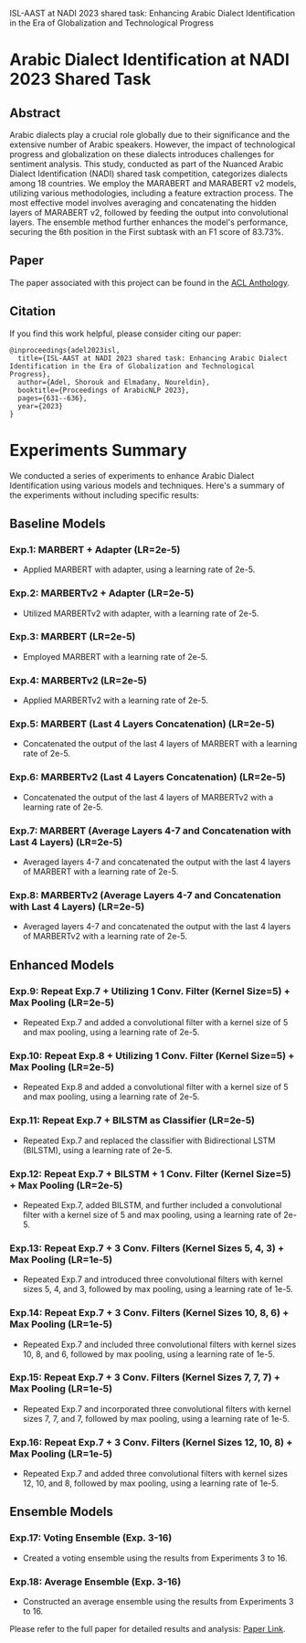 
ISL-AAST at NADI 2023 shared task: Enhancing Arabic Dialect Identification in the Era of Globalization and Technological Progress

# Arabic Dialect Identification at NADI 2023 Shared Task

## Abstract

Arabic dialects play a crucial role globally due to their significance and the extensive number of Arabic speakers. 
However, the impact of technological progress and globalization on these dialects introduces challenges for sentiment analysis. 
This study, conducted as part of the Nuanced Arabic Dialect Identification (NADI) shared task competition, categorizes dialects among 18 countries. 
We employ the MARABERT and MARABERT v2 models, utilizing various methodologies, including a feature extraction process. 
The most effective model involves averaging and concatenating the hidden layers of MARABERT v2, followed by feeding the output into convolutional layers.
 The ensemble method further enhances the model's performance, securing the 6th position in the First subtask with an F1 score of 83.73%.

## Paper

The paper associated with this project can be found in the [ACL Anthology](https://aclanthology.org/2023.arabicnlp-1.66/).


## Citation

If you find this work helpful, please consider citing our paper:

```
@inproceedings{adel2023isl,
  title={ISL-AAST at NADI 2023 shared task: Enhancing Arabic Dialect Identification in the Era of Globalization and Technological Progress},
  author={Adel, Shorouk and Elmadany, Noureldin},
  booktitle={Proceedings of ArabicNLP 2023},
  pages={631--636},
  year={2023}
}
```

# Experiments Summary

We conducted a series of experiments to enhance Arabic Dialect Identification using various models and techniques. Here's a summary of the experiments without including specific results:

## Baseline Models

### Exp.1: MARBERT + Adapter (LR=2e-5)
- Applied MARBERT with adapter, using a learning rate of 2e-5.

### Exp.2: MARBERTv2 + Adapter (LR=2e-5)
- Utilized MARBERTv2 with adapter, with a learning rate of 2e-5.

### Exp.3: MARBERT (LR=2e-5)
- Employed MARBERT with a learning rate of 2e-5.

### Exp.4: MARBERTv2 (LR=2e-5)
- Applied MARBERTv2 with a learning rate of 2e-5.

### Exp.5: MARBERT (Last 4 Layers Concatenation) (LR=2e-5)
- Concatenated the output of the last 4 layers of MARBERT with a learning rate of 2e-5.

### Exp.6: MARBERTv2 (Last 4 Layers Concatenation) (LR=2e-5)
- Concatenated the output of the last 4 layers of MARBERTv2 with a learning rate of 2e-5.

### Exp.7: MARBERT (Average Layers 4-7 and Concatenation with Last 4 Layers) (LR=2e-5)
- Averaged layers 4-7 and concatenated the output with the last 4 layers of MARBERT with a learning rate of 2e-5.

### Exp.8: MARBERTv2 (Average Layers 4-7 and Concatenation with Last 4 Layers) (LR=2e-5)
- Averaged layers 4-7 and concatenated the output with the last 4 layers of MARBERTv2 with a learning rate of 2e-5.

## Enhanced Models

### Exp.9: Repeat Exp.7 + Utilizing 1 Conv. Filter (Kernel Size=5) + Max Pooling (LR=2e-5)
- Repeated Exp.7 and added a convolutional filter with a kernel size of 5 and max pooling, using a learning rate of 2e-5.

### Exp.10: Repeat Exp.8 + Utilizing 1 Conv. Filter (Kernel Size=5) + Max Pooling (LR=2e-5)
- Repeated Exp.8 and added a convolutional filter with a kernel size of 5 and max pooling, using a learning rate of 2e-5.

### Exp.11: Repeat Exp.7 + BILSTM as Classifier (LR=2e-5)
- Repeated Exp.7 and replaced the classifier with Bidirectional LSTM (BILSTM), using a learning rate of 2e-5.

### Exp.12: Repeat Exp.7 + BILSTM + 1 Conv. Filter (Kernel Size=5) + Max Pooling (LR=2e-5)
- Repeated Exp.7, added BILSTM, and further included a convolutional filter with a kernel size of 5 and max pooling, using a learning rate of 2e-5.

### Exp.13: Repeat Exp.7 + 3 Conv. Filters (Kernel Sizes 5, 4, 3) + Max Pooling (LR=1e-5)
- Repeated Exp.7 and introduced three convolutional filters with kernel sizes 5, 4, and 3, followed by max pooling, using a learning rate of 1e-5.

### Exp.14: Repeat Exp.7 + 3 Conv. Filters (Kernel Sizes 10, 8, 6) + Max Pooling (LR=1e-5)
- Repeated Exp.7 and included three convolutional filters with kernel sizes 10, 8, and 6, followed by max pooling, using a learning rate of 1e-5.

### Exp.15: Repeat Exp.7 + 3 Conv. Filters (Kernel Sizes 7, 7, 7) + Max Pooling (LR=1e-5)
- Repeated Exp.7 and incorporated three convolutional filters with kernel sizes 7, 7, and 7, followed by max pooling, using a learning rate of 1e-5.

### Exp.16: Repeat Exp.7 + 3 Conv. Filters (Kernel Sizes 12, 10, 8) + Max Pooling (LR=1e-5)
- Repeated Exp.7 and added three convolutional filters with kernel sizes 12, 10, and 8, followed by max pooling, using a learning rate of 1e-5.

## Ensemble Models

### Exp.17: Voting Ensemble (Exp. 3-16)
- Created a voting ensemble using the results from Experiments 3 to 16.

### Exp.18: Average Ensemble (Exp. 3-16)
- Constructed an average ensemble using the results from Experiments 3 to 16.

Please refer to the full paper for detailed results and analysis: [Paper Link](https://aclanthology.org/2023.arabicnlp-1.66/).
